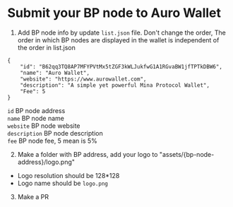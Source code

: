 # Submit your BP node to Auro Wallet

1. Add BP node info by update `list.json` file. Don't change the order, The order in which BP nodes are displayed in the wallet is independent of the order in list.json
 
```
{
	"id": "B62qq3TQ8AP7MFYPVtMx5tZGF3kWLJukfwG1A1RGvaBW1jfTPTkDBW6",
	"name": "Auro Wallet",
	"website": "https://www.aurowallet.com",
	"description": "A simple yet powerful Mina Protocol Wallet",
	"Fee": 5
}
```

`id` BP node address  
`name` BP node name  
`website` BP node website  
`description` BP node description  
`fee` BP node fee, 5 mean is 5%

2. Make a folder with BP address, add your logo to  "assets/{bp-node-address}/logo.png"
- Logo resolution should be 128*128
- Logo name should be `logo.png`

3. Make a PR
